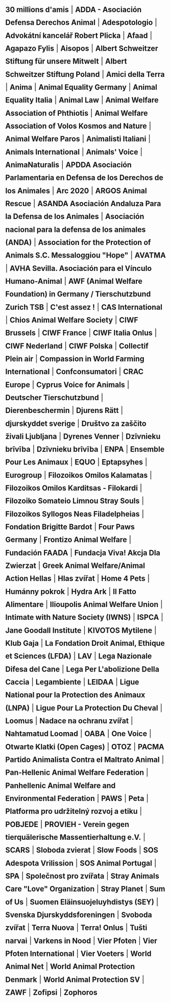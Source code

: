 <div style="font-size: 1.4rem;line-height: 1.8;">
  <strong>30 millions d'amis</strong> |
  <strong>ADDA - Asociación Defensa Derechos Animal</strong> |
  <strong>Adespotologio</strong> |
  <strong>Advokátní kancelář Robert Plicka</strong> |
  <strong>Afaad</strong> |
  <strong>Agapazo Fylis</strong> |
  <strong>Aisopos</strong> |
  <strong>Albert Schweitzer Stiftung für unsere Mitwelt</strong> |
  <strong>Albert Schweitzer Stiftung Poland</strong> |
  <strong>Amici della Terra</strong> |
  <strong>Anima</strong> |
  <strong>Animal Equality Germany</strong> |
  <strong>Animal Equality Italia</strong> |
  <strong>Animal Law</strong> |
  <strong>Animal Welfare Association of Phthiotis</strong> |
  <strong>Animal Welfare Association of Volos Kosmos and Nature</strong> |
  <strong>Animal Welfare Paros</strong> |
  <strong>Animalisti Italiani</strong> |
  <strong>Animals International</strong> |
  <strong>Animals' Voice</strong> |
  <strong>AnimaNaturalis</strong> |
  <strong>APDDA Asociación Parlamentaria en Defensa de los Derechos de los Animales</strong> |
  <strong>Arc 2020</strong> |
  <strong>ARGOS Animal Rescue</strong> |
  <strong>ASANDA Asociación Andaluza Para la Defensa de los Animales</strong> |
  <strong>Asociación nacional para la defensa de los animales (ANDA)</strong> |
  <strong>Association for the Protection of Animals S.C. Messaloggiou "Hope"</strong> |
  <strong>AVATMA</strong> |
  <strong>AVHA Sevilla. Asociación para el Vínculo Humano-Animal</strong> |
  <strong>AWF (Animal Welfare Foundation) in Germany / Tierschutzbund Zurich TSB</strong> |
  <strong>C'est assez !</strong> |
  <strong>CAS International</strong> |
  <strong>Chios Animal Welfare Society</strong> |
  <strong>CIWF Brussels</strong> |
  <strong>CIWF France</strong> |
  <strong>CIWF Italia Onlus</strong> |
  <strong>CIWF Nederland</strong> |
  <strong>CIWF Polska</strong> |
  <strong>Collectif Plein air</strong> |
  <strong>Compassion in World Farming International</strong> |
  <strong>Confconsumatori</strong> |
  <strong>CRAC Europe</strong> |
  <strong>Cyprus Voice for Animals</strong> |
  <strong>Deutscher Tierschutzbund</strong> |
  <strong>Dierenbeschermin</strong> |
  <strong>Djurens Rätt</strong> |
  <strong>djurskyddet sverige</strong> |
  <strong>Društvo za zaščito živali Ljubljana</strong> |
  <strong>Dyrenes Venner</strong> |
  <strong>Dzīvnieku brīvība</strong> |
  <strong>Dzīvnieku brīvība</strong> |
  <strong>ENPA</strong> |
  <strong>Ensemble Pour Les Animaux</strong> |
  <strong>EQUO</strong> |
  <strong>Eptapsyhes</strong> |
  <strong>Eurogroup</strong> |
  <strong>Filozoikos Omilos Kalamatas</strong> |
  <strong>Filozoikos Omilos Karditsas - Filokardi</strong> |
  <strong>Filozoiko Somateio Limnou Stray Souls</strong> |
  <strong>Filozoikos Syllogos Neas Filadelpheias</strong> |
  <strong>Fondation Brigitte Bardot</strong> |
  <strong>Four Paws Germany</strong> |
  <strong>Frontizo Animal Welfare</strong> |
  <strong>Fundación FAADA</strong> |
  <strong>Fundacja Viva! Akcja Dla Zwierzat</strong> |
  <strong>Greek Animal Welfare/Animal Action Hellas</strong> |
  <strong>Hlas zvířat</strong> |
  <strong>Home 4 Pets</strong> |
  <strong>Humánny pokrok</strong> |
  <strong>Hydra Ark</strong> |
  <strong>Il Fatto Alimentare</strong> |
  <strong>Ilioupolis Animal Welfare Union</strong> |
  <strong>Intimate with Nature Society (IWNS)</strong> |
  <strong>ISPCA</strong> |
  <strong>Jane Goodall Institute</strong> |
  <strong>KIVOTOS Mytilene</strong> |
  <strong>Klub Gaja</strong> |
  <strong>La Fondation Droit Animal, Ethique et Sciences (LFDA)</strong> |
  <strong>LAV</strong> |
  <strong>Lega Nazionale Difesa del Cane</strong> |
  <strong>Lega Per L'abolizione Della Caccia</strong> |
  <strong>Legambiente</strong> |
  <strong>LEIDAA</strong> |
  <strong>Ligue National pour la Protection des Animaux (LNPA)</strong> |
  <strong>Ligue Pour La Protection Du Cheval</strong> |
  <strong>Loomus</strong> |
  <strong>Nadace na ochranu zvířat</strong> |
  <strong>Nahtamatud Loomad</strong> |
  <strong>OABA</strong> |
  <strong>One Voice</strong> |
  <strong>Otwarte Klatki (Open Cages)</strong> |
  <strong>OTOZ</strong> |
  <strong>PACMA Partido Animalista Contra el Maltrato Animal</strong> |
  <strong>Pan-Hellenic Animal Welfare Federation</strong> |
  <strong>Panhellenic Animal Welfare and Environmental Federation</strong> |
  <strong>PAWS</strong> |
  <strong>Peta</strong> |
  <strong>Platforma pro udržitelný rozvoj a etiku</strong> |
  <strong>POBJEDE</strong> |
  <strong>PROVIEH - Verein gegen tierquälerische Massentierhaltung e.V.</strong> |
  <strong>SCARS</strong> |
  <strong>Sloboda zvierat</strong> |
  <strong>Slow Foods</strong> |
  <strong>SOS Adespota Vrilission</strong> |
  <strong>SOS Animal Portugal</strong> |
  <strong>SPA</strong> |
  <strong>Společnost pro zvířata</strong> |
  <strong>Stray Animals Care "Love" Organization</strong> |
  <strong>Stray Planet</strong> |
  <strong>Sum of Us</strong> |
  <strong>Suomen Eläinsuojeluyhdistys (SEY)</strong> |
  <strong>Svenska Djurskyddsforeningen</strong> |
  <strong>Svoboda zvířat</strong> |
  <strong>Terra Nuova</strong> |
  <strong>Terra! Onlus</strong> |
  <strong>Tušti narvai</strong> |
  <strong>Varkens in Nood</strong> |
  <strong>Vier Pfoten</strong> |
  <strong>Vier Pfoten International</strong> |
  <strong>Vier Voeters</strong> |
  <strong>World Animal Net</strong> |
  <strong>World Animal Protection Denmark</strong> |
  <strong>World Animal Protection SV</strong> |
  <strong>ZAWF</strong> |
  <strong>Zofipsi</strong> |
  <strong>Zophoros</strong>
</div>
